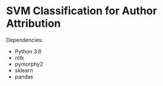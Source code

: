 # SVM Classification for Author Attribution
Dependencies:
* Python 3.6  
* nltk
* pymorphy2
* sklearn
* pandas
